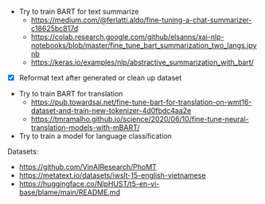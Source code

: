 - Try to train BART for text summarize 
	- https://medium.com/@ferlatti.aldo/fine-tuning-a-chat-summarizer-c18625bc817d
	- https://colab.research.google.com/github/elsanns/xai-nlp-notebooks/blob/master/fine_tune_bart_summarization_two_langs.ipynb
	- https://keras.io/examples/nlp/abstractive_summarization_with_bart/
- [x] Reformat text after generated or clean up dataset
- Try to train BART for translation
	- https://pub.towardsai.net/fine-tune-bart-for-translation-on-wmt16-dataset-and-train-new-tokenizer-4d0fbdc4aa2e
	- https://tmramalho.github.io/science/2020/06/10/fine-tune-neural-translation-models-with-mBART/
- Try to train a model for language classification

Datasets:
- https://github.com/VinAIResearch/PhoMT
- https://metatext.io/datasets/iwslt-15-english-vietnamese
- https://huggingface.co/NlpHUST/t5-en-vi-base/blame/main/README.md